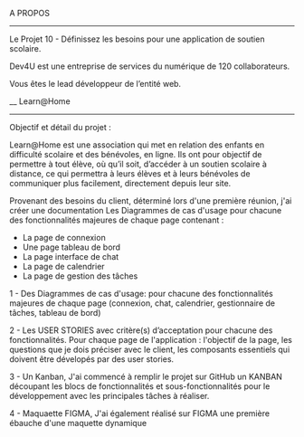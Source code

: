 A PROPOS
_________
Le Projet 10 - Définissez les besoins pour une application de soutien scolaire.

Dev4U est une entreprise de services du numérique de 120 collaborateurs.

Vous êtes le lead développeur de l’entité web.



__ Learn@Home
__________
Objectif et détail du projet :

Learn@Home est une association qui met en relation des enfants en difficulté
scolaire et des bénévoles, en ligne. Ils ont pour objectif de permettre à tout élève,
où qu’il soit, d’accéder à un soutien scolaire à distance, ce qui permettra à leurs élèves
et  à leurs bénévoles de communiquer plus facilement, directement depuis leur site.

Provenant des besoins du client, déterminé lors d'une première réunion, j'ai créer une documentation Les Diagrammes de cas d'usage pour chacune des fonctionnalités majeures de chaque page contenant :

* La page de connexion
* Une page tableau de bord
* La page interface de chat
* La page de calendrier
* La page de gestion des tâches

1 - Des Diagrammes de cas d'usage:  pour chacune des fonctionnalités majeures de chaque page (connexion, chat, calendrier, gestionnaire de tâches, tableau de bord)

2 - Les USER STORIES avec critère(s) d’acceptation pour chacune des fonctionnalités.
Pour chaque page de l'application : l'objectif de la page, les questions que je dois préciser avec le client, les composants essentiels qui doivent être dévelopés par des user stories. 

3 - Un Kanban, J'ai commencé à remplir le projet sur GitHub un KANBAN découpant les blocs de fonctionnalités et sous-fonctionnalités pour le développement avec les principales tâches à réaliser.

4 - Maquaette FIGMA, J'ai également réalisé sur FIGMA une première ébauche d'une maquette dynamique
